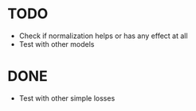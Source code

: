# TODO

- Check if normalization helps or has any effect at all
- Test with other models

# DONE

- Test with other simple losses
